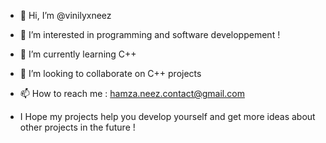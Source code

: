 - 👋 Hi, I’m @vinilyxneez
- 👀 I’m interested in programming and software developpement !
- 🌱 I’m currently learning C++
- 💞️ I’m looking to collaborate on C++ projects
- 📫 How to reach me : hamza.neez.contact@gmail.com

- I Hope my projects help you develop yourself and get more ideas about other projects in the future !
